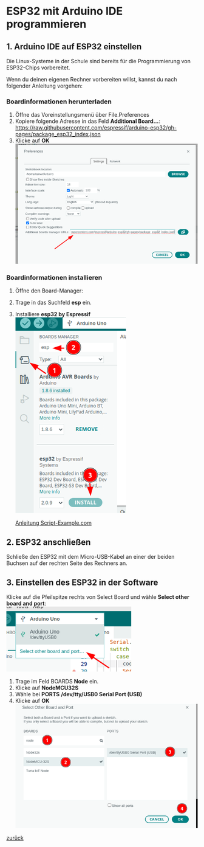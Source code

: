    <link rel="stylesheet" href="https://hi2272.github.io/StyleMD.css">

# ESP32 mit Arduino IDE programmieren
## 1. Arduino IDE auf ESP32 einstellen

Die Linux-Systeme in der Schule sind bereits für die Programmierung von ESP32-Chips vorbereitet. 


Wenn du deinen eigenen Rechner vorbereiten willst, kannst du nach folgender Anleitung vorgehen:  
### Boardinformationen herunterladen

1. Öffne das Voreinstellungsmenü über File.Preferences
2. Kopiere folgende Adresse in das Feld **Additional Board...**:
https://raw.githubusercontent.com/espressif/arduino-esp32/gh-pages/package_esp32_index.json  
3. Klicke auf **OK**
![Alt text](SC02.png)
### Boardinformationen installieren
1. Öffne den Board-Manager:
2. Trage in das Suchfeld **esp** ein.
3. Installiere **esp32 by Espressif**  
 ![Alt text](SC03.png)  

   [Anleitung Script-Example.com](https://www.script-example.com/esp32)

## 2. ESP32 anschließen
Schließe den ESP32 mit dem Micro-USB-Kabel an einer der beiden Buchsen auf der rechten Seite des Rechners an.
## 3. Einstellen des ESP32 in der Software
Klicke auf die Pfeilspitze rechts von Select Board und wähle **Select other board and port**:  
![Alt text](Sc01.png)
1. Trage im Feld BOARDS **Node** ein.  
2. Klicke auf **NodeMCU32S**  
3. Wähle bei **PORTS** **/dev/tty/USB0 Serial Port (USB)**
4. Klicke auf **OK**  
   ![Alt text](Sc05.png)


[zurück](../index.html)   

